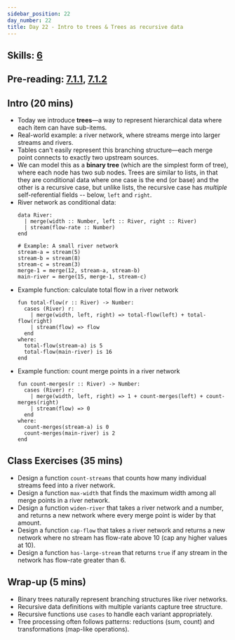 ```yaml
---
sidebar_position: 22
day_number: 22
title: Day 22 - Intro to trees & Trees as recursive data
---
```


## Skills: [6](/skills/#(6))

## Pre-reading: [7.1.1]({{DCIC_DOMAIN}}/trees.html#(part._ancestor-trees)), [7.1.2]({{DCIC_DOMAIN}}/trees.html#(part._.Programs_to_.Process_.Ancestor_.Trees))

## Intro (20 mins)
- Today we introduce **trees**—a way to represent hierarchical data where each item can have sub-items.
- Real-world example: a river network, where streams merge into larger streams and rivers.
- Tables can't easily represent this branching structure—each merge point connects to exactly two upstream sources.
- We can model this as a **binary tree** (which are the simplest form of tree), where each node has two sub nodes. Trees are similar to lists, in that they are conditional data where one case is the end (or base) and the other is a recursive case, but unlike lists, the recursive case has _multiple_ self-referential fields -- below, `left` and `right`.
- River network as conditional data:
  ```pyret
  data River:
    | merge(width :: Number, left :: River, right :: River)
    | stream(flow-rate :: Number)
  end

  # Example: A small river network
  stream-a = stream(5)
  stream-b = stream(8)
  stream-c = stream(3)
  merge-1 = merge(12, stream-a, stream-b)
  main-river = merge(15, merge-1, stream-c)
  ```
- Example function: calculate total flow in a river network
  ```pyret
  fun total-flow(r :: River) -> Number:
    cases (River) r:
      | merge(width, left, right) => total-flow(left) + total-flow(right)
      | stream(flow) => flow
    end
  where:
    total-flow(stream-a) is 5
    total-flow(main-river) is 16
  end
  ```
- Example function: count merge points in a river network
  ```pyret
  fun count-merges(r :: River) -> Number:
    cases (River) r:
      | merge(width, left, right) => 1 + count-merges(left) + count-merges(right)
      | stream(flow) => 0
    end
  where:
    count-merges(stream-a) is 0
    count-merges(main-river) is 2
  end
  ```

## Class Exercises (35 mins)
- Design a function `count-streams` that counts how many individual streams feed
  into a river network.
- Design a function `max-width` that finds the maximum width among all merge
  points in a river network.
- Design a function `widen-river` that takes a river network and a number, and
  returns a new network where every merge point is wider by that amount.
- Design a function `cap-flow` that takes a river network and returns a new
  network where no stream has flow-rate above 10 (cap any higher values at 10).
- Design a function `has-large-stream` that returns `true` if any stream in the
  network has flow-rate greater than 6.

<!--
These seem like too much, but not deleting, in case they end up being useful later!
**Fruit tree exercises:**

Define a new tree type for fruit trees:
```pyret
data FruitTree:
  | branch(left :: FruitTree, right :: FruitTree)
  | leaf
  | fruit(size :: Number, ripe :: Boolean)
end
```

- Write a function `count-leaves` that counts the number of leaf nodes in a
  fruit tree.
- Write a function `count-ripe-fruit` that counts how many ripe fruits are in a
  fruit tree.
- Write a function `total-fruit-size` that sums the sizes of all fruits in a
  fruit tree.
- Write a function `has-large-fruit` that returns `true` if any fruit in the
  tree has size greater than 5.
- Write a function `ripen-all` that takes a fruit tree and returns a new tree
  where all fruits are marked as ripe. -->

## Wrap-up (5 mins)
- Binary trees naturally represent branching structures like river networks.
- Recursive data definitions with multiple variants capture tree structure.
- Recursive functions use `cases` to handle each variant appropriately.
- Tree processing often follows patterns: reductions (sum, count) and transformations (map-like operations).



